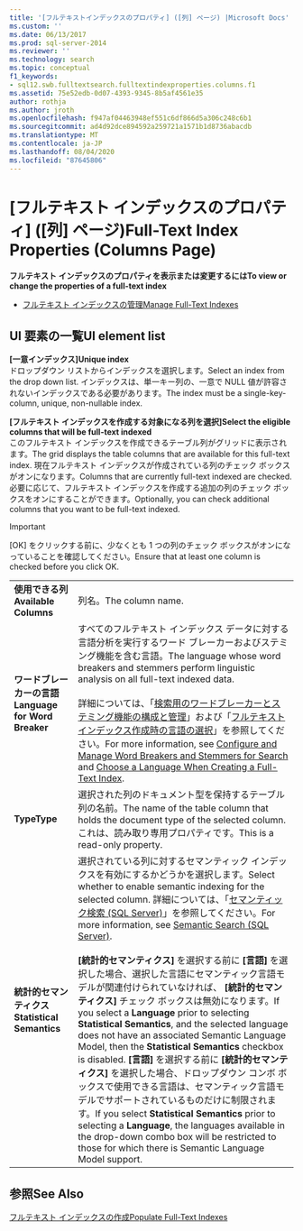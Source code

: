 ```yaml
---
title: '[フルテキストインデックスのプロパティ] ([列] ページ) |Microsoft Docs'
ms.custom: ''
ms.date: 06/13/2017
ms.prod: sql-server-2014
ms.reviewer: ''
ms.technology: search
ms.topic: conceptual
f1_keywords:
- sql12.swb.fulltextsearch.fulltextindexproperties.columns.f1
ms.assetid: 75e52edb-0d07-4393-9345-8b5af4561e35
author: rothja
ms.author: jroth
ms.openlocfilehash: f947af04463948ef551c6df866d5a306c248c6b1
ms.sourcegitcommit: ad4d92dce894592a259721a1571b1d8736abacdb
ms.translationtype: MT
ms.contentlocale: ja-JP
ms.lasthandoff: 08/04/2020
ms.locfileid: "87645806"
---
```

# <a name="full-text-index-properties-columns-page"></a><span data-ttu-id="c1ab8-102">[フルテキスト インデックスのプロパティ] ([列] ページ)</span><span class="sxs-lookup"><span data-stu-id="c1ab8-102">Full-Text Index Properties (Columns Page)</span></span>
  <span data-ttu-id="c1ab8-103">**フルテキスト インデックスのプロパティを表示または変更するには**</span><span class="sxs-lookup"><span data-stu-id="c1ab8-103">**To view or change the properties of a full-text index**</span></span>  
  
-   [<span data-ttu-id="c1ab8-104">フルテキスト インデックスの管理</span><span class="sxs-lookup"><span data-stu-id="c1ab8-104">Manage Full-Text Indexes</span></span>](../relational-databases/indexes/indexes.md)  
  
## <a name="ui-element-list"></a><span data-ttu-id="c1ab8-105">UI 要素の一覧</span><span class="sxs-lookup"><span data-stu-id="c1ab8-105">UI element list</span></span>  
 <span data-ttu-id="c1ab8-106">**[一意インデックス]**</span><span class="sxs-lookup"><span data-stu-id="c1ab8-106">**Unique index**</span></span>  
 <span data-ttu-id="c1ab8-107">ドロップダウン リストからインデックスを選択します。</span><span class="sxs-lookup"><span data-stu-id="c1ab8-107">Select an index from the drop down list.</span></span> <span data-ttu-id="c1ab8-108">インデックスは、単一キー列の、一意で NULL 値が許容されないインデックスである必要があります。</span><span class="sxs-lookup"><span data-stu-id="c1ab8-108">The index must be a single-key-column, unique, non-nullable index.</span></span>  
  
 <span data-ttu-id="c1ab8-109">**[フルテキスト インデックスを作成する対象になる列を選択]**</span><span class="sxs-lookup"><span data-stu-id="c1ab8-109">**Select the eligible columns that will be full-text indexed**</span></span>  
 <span data-ttu-id="c1ab8-110">このフルテキスト インデックスを作成できるテーブル列がグリッドに表示されます。</span><span class="sxs-lookup"><span data-stu-id="c1ab8-110">The grid displays the table columns that are available for this full-text index.</span></span> <span data-ttu-id="c1ab8-111">現在フルテキスト インデックスが作成されている列のチェック ボックスがオンになります。</span><span class="sxs-lookup"><span data-stu-id="c1ab8-111">Columns that are currently full-text indexed are checked.</span></span> <span data-ttu-id="c1ab8-112">必要に応じて、フルテキスト インデックスを作成する追加の列のチェック ボックスをオンにすることができます。</span><span class="sxs-lookup"><span data-stu-id="c1ab8-112">Optionally, you can check additional columns that you want to be full-text indexed.</span></span>  
  
> [!IMPORTANT]  
>  <span data-ttu-id="c1ab8-113">[OK] をクリックする前に、少なくとも 1 つの列のチェック ボックスがオンになっていることを確認してください。</span><span class="sxs-lookup"><span data-stu-id="c1ab8-113">Ensure that at least one column is checked before you click OK.</span></span>  
  
|||  
|-|-|  
|<span data-ttu-id="c1ab8-114">**使用できる列**</span><span class="sxs-lookup"><span data-stu-id="c1ab8-114">**Available Columns**</span></span>|<span data-ttu-id="c1ab8-115">列名。</span><span class="sxs-lookup"><span data-stu-id="c1ab8-115">The column name.</span></span>|  
|<span data-ttu-id="c1ab8-116">**ワードブレーカーの言語**</span><span class="sxs-lookup"><span data-stu-id="c1ab8-116">**Language for Word Breaker**</span></span>|<span data-ttu-id="c1ab8-117">すべてのフルテキスト インデックス データに対する言語分析を実行するワード ブレーカーおよびステミング機能を含む言語。</span><span class="sxs-lookup"><span data-stu-id="c1ab8-117">The language whose word breakers and stemmers perform linguistic analysis on all full-text indexed data.</span></span><br /><br /> <span data-ttu-id="c1ab8-118">詳細については、「[検索用のワードブレーカーとステミング機能の構成と管理](../relational-databases/search/configure-and-manage-word-breakers-and-stemmers-for-search.md)」および「[フルテキストインデックス作成時の言語の選択](../relational-databases/search/choose-a-language-when-creating-a-full-text-index.md)」を参照してください。</span><span class="sxs-lookup"><span data-stu-id="c1ab8-118">For more information, see [Configure and Manage Word Breakers and Stemmers for Search](../relational-databases/search/configure-and-manage-word-breakers-and-stemmers-for-search.md) and [Choose a Language When Creating a Full-Text Index](../relational-databases/search/choose-a-language-when-creating-a-full-text-index.md).</span></span>|  
|<span data-ttu-id="c1ab8-119">**Type**</span><span class="sxs-lookup"><span data-stu-id="c1ab8-119">**Type**</span></span>|<span data-ttu-id="c1ab8-120">選択された列のドキュメント型を保持するテーブル列の名前。</span><span class="sxs-lookup"><span data-stu-id="c1ab8-120">The name of the table column that holds the document type of the selected column.</span></span> <span data-ttu-id="c1ab8-121">これは、読み取り専用プロパティです。</span><span class="sxs-lookup"><span data-stu-id="c1ab8-121">This is a read-only property.</span></span>|  
|<span data-ttu-id="c1ab8-122">**統計的セマンティクス**</span><span class="sxs-lookup"><span data-stu-id="c1ab8-122">**Statistical Semantics**</span></span>|<span data-ttu-id="c1ab8-123">選択されている列に対するセマンティック インデックスを有効にするかどうかを選択します。</span><span class="sxs-lookup"><span data-stu-id="c1ab8-123">Select whether to enable semantic indexing for the selected column.</span></span> <span data-ttu-id="c1ab8-124">詳細については、「[セマンティック検索 &#40;SQL Server&#41;](../relational-databases/search/semantic-search-sql-server.md)」を参照してください。</span><span class="sxs-lookup"><span data-stu-id="c1ab8-124">For more information, see [Semantic Search &#40;SQL Server&#41;](../relational-databases/search/semantic-search-sql-server.md).</span></span><br /><br /> <span data-ttu-id="c1ab8-125">**[統計的セマンティクス]** を選択する前に **[言語]** を選択した場合、選択した言語にセマンティック言語モデルが関連付けられていなければ、 **[統計的セマンティクス]** チェック ボックスは無効になります。</span><span class="sxs-lookup"><span data-stu-id="c1ab8-125">If you select a **Language** prior to selecting **Statistical Semantics**, and the selected language does not have an associated Semantic Language Model, then the **Statistical Semantics** checkbox is disabled.</span></span> <span data-ttu-id="c1ab8-126">**[言語]** を選択する前に **[統計的セマンティクス]** を選択した場合、ドロップダウン コンボ ボックスで使用できる言語は、セマンティック言語モデルでサポートされているものだけに制限されます。</span><span class="sxs-lookup"><span data-stu-id="c1ab8-126">If you select **Statistical Semantics** prior to selecting a **Language**, the languages available in the drop-down combo box will be restricted to those for which there is Semantic Language Model support.</span></span>|  
  
## <a name="see-also"></a><span data-ttu-id="c1ab8-127">参照</span><span class="sxs-lookup"><span data-stu-id="c1ab8-127">See Also</span></span>  
 [<span data-ttu-id="c1ab8-128">フルテキスト インデックスの作成</span><span class="sxs-lookup"><span data-stu-id="c1ab8-128">Populate Full-Text Indexes</span></span>](../relational-databases/search/populate-full-text-indexes.md)  
  
  
